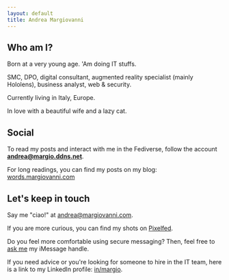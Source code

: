 ```yaml
---
layout: default
title: Andrea Margiovanni
---
```


## Who am I?

Born at a very young age. 'Am doing IT stuffs. 

SMC, DPO, digital consultant, augmented reality specialist (mainly Hololens), business analyst, web & security. 

Currently living in Italy, Europe. 

In love with a beautiful wife and a lazy cat.

## Social

To read my posts and interact with me in the Fediverse, follow the account <strong>andrea@margio.ddns.net</strong>.

For long readings, you can find my posts on my blog: [words.margiovanni.com](https://words.margiovanni.com)

## Let's keep in touch

Say me "ciao!" at <a href="mailto:andrea@margiovanni.com">andrea@margiovanni.com</a>.

If you are more curious, you can find my shots on <a href="http://pixelfed.social/stramargio">Pixelfed</a>.

Do you feel more comfortable using secure messaging? Then, feel free to <a href="mailto:chat@margiovanni.com?subject=Session%20or%20iMessage%20request&body=Hi!%20I%20would%20like%20to%20chat%20with%20you%20on%20Session%20or%20iMessage.">ask me</a> my iMessage handle.

If you need advice or you're looking for someone to hire in the IT team, here is a link to my LinkedIn profile: <a href="https://linkedin.com/in/margio/">in/margio</a>.
